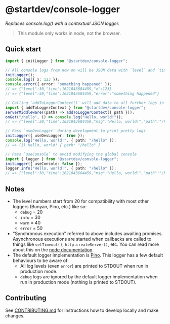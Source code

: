 # @startdev/console-logger

_Replaces console.log() with a contextual JSON logger._

> This module only works in node, not the browser.

## Quick start

```ts
import { initLogger } from "@startdev/console-logger";

// All console logs from now on will be JSON data with `level` and `time` properties
initLogger();
console.log({ x: 123 });
console.error({ error: "something happened" });
// => {"level":30,"time":1621043684459,"x":123}
// => {"level":50,"time":1621043684459,"error":"something happened"}

// Calling `addToLoggerContext()` will add data to all further logs in the current synchronous execution
import { addToLoggerContext } from "@startdev/console-logger";
serverMiddleware((path) => addToLoggerContext({ path }));
onGet("/hello", () => console.log("Hello, world!"));
// => {"level":30,"time":1621043684459,"msg":"Hello, world!","path":"/hello"}

// Pass `useDevLogger` during development to print pretty logs
initLogger({ useDevLogger: true });
console.log("Hello, world!", { path: "/hello" });
// => (i) Hello, world! { path: "/hello" }

// Pass `useConsole` to avoid modifying the global console
import { logger } from "@startdev/console-logger";
initLogger({ useConsole: false });
logger.info("Hello, world!", { path: "/hello" });
// => {"level":30,"time":1621043684459,"msg":"Hello, world!","path":"/hello"}
```

## Notes

- The level numbers start from 20 for compatibility with most other loggers (Bunyan, Pino, etc.) like so:
  - `debug` = 20
  - `info` = 30
  - `warn` = 40
  - `error` = 50
- "Synchronous execution" referred to above includes awaiting promises. Asynchronous executions are started when callbacks are called to things like `setTimeout()`, `http.createServer()`, etc. You can read more about this on the [node documentation](https://nodejs.org/api/async_hooks.html).
- The default logger implementation is [Pino](https://getpino.io/#/). This logger has a few default behaviours to be aware of:
  - All log levels (even `error`) are printed to STDOUT when run in production mode.
  - `debug` logs are ignored by the default logger implementation when run in production mode (nothing is printed to STDOUT).

## Contributing

See [CONTRIBUTING.md](../../CONTRIBUTING.md) for instructions how to develop locally and make changes.

